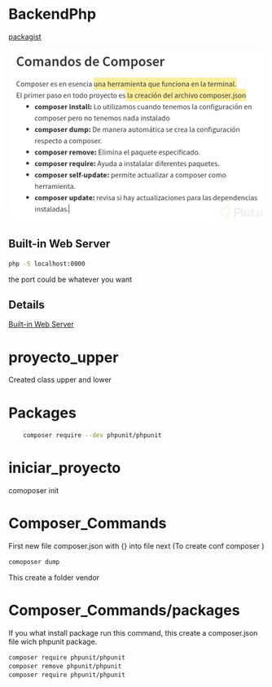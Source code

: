 # BackendPhp
[packagist](https://packagist.org/)

![Commands](img\composer_commands.png)

## Built-in Web Server

```bash
php -S localhost:0000
```
the port could be whatever you want

## Details

[Built-in Web Server](https://www.arsys.es/blog/programacion/servidor-web-integrado-php) 

# proyecto_upper
Created class upper and lower

# Packages
```bash
    composer require --dev phpunit/phpunit
```

# iniciar_proyecto
comoposer init

# Composer_Commands
First new file composer.json with {} into file
next (To create conf composer )
```bash
comoposer dump 

```
This create a folder vendor 
# Composer_Commands/packages
If you what install package run this command, this create a composer.json file wich phpunit package.
```bash
composer require phpunit/phpunit
composer remove phpunit/phpunit
composer require phpunit/phpunit
```